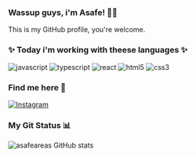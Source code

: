 ### Wassup guys, i'm Asafe! 🙋‍♂️ 
This is my GitHub profile, you're welcome. 

### ✨ Today i'm working with theese languages ✨
<div style= "display: inline_block">
<img alt=javascript src="https://img.shields.io/badge/JavaScript-323330?style=for-the-badge&logo=javascript&logoColor=F7DF1E"/>
<img alt=typescript src="https://img.shields.io/badge/TypeScript-007ACC?style=for-the-badge&logo=typescript&logoColor=white"/> 
<img alt=react src="https://img.shields.io/badge/React-20232A?style=for-the-badge&logo=react&logoColor=61DAFB"/> 
<img alt=html5 src="https://img.shields.io/badge/HTML5-E34F26?style=for-the-badge&logo=html5&logoColor=white"/> 
<img alt=css3 src="https://img.shields.io/badge/CSS3-1572B6?style=for-the-badge&logo=css3&logoColor=white"/> 
</div>

### Find me here 👀

[![Instagram](https://img.shields.io/badge/Instagram-E4405F?style=for-the-badge&logo=instagram&logoColor=white)](https://www.instagram.com/asafeareas_/)

### My Git Status 📊

![asafeareas GitHub stats](https://github-readme-stats.vercel.app/api?username=asafeareas&show_icons=true&theme=radical)

